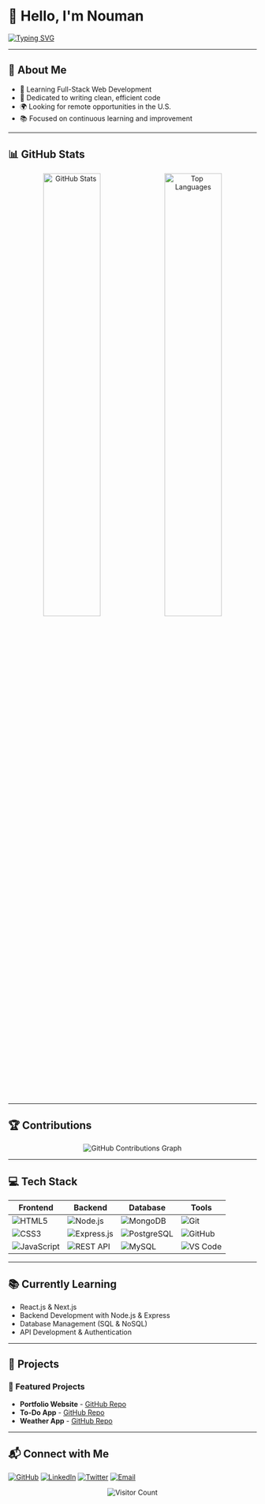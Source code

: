# 👋 Hello, I'm Nouman

[![Typing SVG](https://readme-typing-svg.demolab.com?font=Poppins&size=35&pause=1000&color=0078D7&vCenter=true&width=600&lines=Aspiring+Web+Developer;Passionate+about+Coding;Building+Future+Tech)](https://github.com/coding-nouman)

---

## 🌟 About Me
- 🚀 Learning Full-Stack Web Development
- 🎯 Dedicated to writing clean, efficient code
- 🌍 Looking for remote opportunities in the U.S.
- 📚 Focused on continuous learning and improvement

---

## 📊 GitHub Stats
<div align="center">
   <img src="https://github-readme-stats.vercel.app/api?username=coding-nouman&show_icons=true&theme=radical&hide_border=true" alt="GitHub Stats" width="48%" />
   <img src="https://github-readme-stats.vercel.app/api/top-langs/?username=coding-nouman&layout=compact&theme=radical&hide_border=true" alt="Top Languages" width="48%" />
</div>

---

## 🏆 Contributions
<div align="center">
   <img src="https://github-contributions-api.jogruber.de/api?username=coding-nouman&theme=github-dark&combine-activity=true" alt="GitHub Contributions Graph" />
</div>

---

## 💻 Tech Stack
| Frontend | Backend | Database | Tools |
|----------|---------|----------|-------|
| ![HTML5](https://img.shields.io/badge/-HTML5-E34F26?style=for-the-badge&logo=html5&logoColor=white) | ![Node.js](https://img.shields.io/badge/-Node.js-339933?style=for-the-badge&logo=node.js&logoColor=white) | ![MongoDB](https://img.shields.io/badge/-MongoDB-47A248?style=for-the-badge&logo=mongodb&logoColor=white) | ![Git](https://img.shields.io/badge/-Git-F05032?style=for-the-badge&logo=git&logoColor=white) |
| ![CSS3](https://img.shields.io/badge/-CSS3-1572B6?style=for-the-badge&logo=css3&logoColor=white) | ![Express.js](https://img.shields.io/badge/-Express.js-000000?style=for-the-badge&logo=express&logoColor=white) | ![PostgreSQL](https://img.shields.io/badge/-PostgreSQL-4169E1?style=for-the-badge&logo=postgresql&logoColor=white) | ![GitHub](https://img.shields.io/badge/-GitHub-181717?style=for-the-badge&logo=github&logoColor=white) |
| ![JavaScript](https://img.shields.io/badge/-JavaScript-F7DF1E?style=for-the-badge&logo=javascript&logoColor=black) | ![REST API](https://img.shields.io/badge/-REST%20API-02569B?style=for-the-badge&logo=api&logoColor=white) | ![MySQL](https://img.shields.io/badge/-MySQL-4479A1?style=for-the-badge&logo=mysql&logoColor=white) | ![VS Code](https://img.shields.io/badge/-VS%20Code-007ACC?style=for-the-badge&logo=visual-studio-code&logoColor=white) |

---

## 📚 Currently Learning
- React.js & Next.js
- Backend Development with Node.js & Express
- Database Management (SQL & NoSQL)
- API Development & Authentication

---

## 📂 Projects
### 🔹 Featured Projects
- **Portfolio Website** - [GitHub Repo](https://github.com/coding-nouman/portfolio)
- **To-Do App** - [GitHub Repo](https://github.com/coding-nouman/todo-app)
- **Weather App** - [GitHub Repo](https://github.com/coding-nouman/weather-app)

---

## 📬 Connect with Me
[![GitHub](https://img.shields.io/badge/-GitHub-181717?style=for-the-badge&logo=github&logoColor=white)](https://github.com/coding-nouman)
[![LinkedIn](https://img.shields.io/badge/-LinkedIn-0077B5?style=for-the-badge&logo=linkedin&logoColor=white)](https://linkedin.com/in/coding-nouman)
[![Twitter](https://img.shields.io/badge/-Twitter-1DA1F2?style=for-the-badge&logo=twitter&logoColor=white)](https://twitter.com/coding-nouman)
[![Email](https://img.shields.io/badge/-Email-D14836?style=for-the-badge&logo=gmail&logoColor=white)](mailto:codingnouman@gmail.com)

<div align='center'>
   <img src="https://api.visitorbadge.io/api/visitors?path=https%3A%2F%2Fgithub.com%2Fcoding-nouman%2F&countColor=%23263759" alt="Visitor Count"/>
</div>
